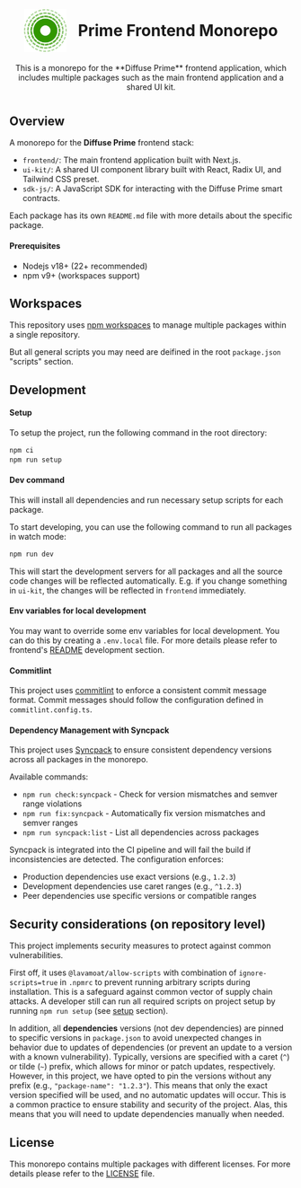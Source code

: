 <div style="display: flex; align-items: center; justify-content: center; gap: 20px; margin-bottom: 20px;">
  <img src="https://raw.githubusercontent.com/Diffuse-fi/prime-frontend-monorepo/main/frontend/public/logo.svg" alt="Diffuse Prime Logo" width="76" />
  <h1 style="margin: 0; padding: 0;">Prime Frontend Monorepo</h1>
</div>

<div style="margin-bottom: 40px; text-align: center;">
  This is a monorepo for the **Diffuse Prime** frontend application, which includes multiple packages such as the main frontend application and a shared UI kit.
</div>

## Overview

A monorepo for the **Diffuse Prime** frontend stack:

- `frontend/`: The main frontend application built with Next.js.
- `ui-kit/`: A shared UI component library built with React, Radix UI, and Tailwind CSS preset.
- `sdk-js/`: A JavaScript SDK for interacting with the Diffuse Prime smart contracts.

Each package has its own `README.md` file with more details about the specific package.

#### Prerequisites

- Nodejs v18+ (22+ recommended)
- npm v9+ (workspaces support)

## Workspaces

This repository uses [npm workspaces](https://docs.npmjs.com/cli/using-npm/workspaces) to manage multiple packages within a single repository.

But all general scripts you may need are deifined in the root `package.json` "scripts" section.

## Development

#### Setup

To setup the project, run the following command in the root directory:

```bash
npm ci
npm run setup
```

#### Dev command

This will install all dependencies and run necessary setup scripts for each package.

To start developing, you can use the following command to run all packages in watch mode:

```bash
npm run dev
```

This will start the development servers for all packages and all the source code changes will be reflected automatically. E.g. if you change something in `ui-kit`, the changes will be reflected in `frontend` immediately.

#### Env variables for local development

You may want to override some env variables for local development. You can do this by creating a `.env.local` file. For more details please refer to frontend's [README](./frontend/README.md) development section.

#### Commitlint

This project uses [commitlint](https://commitlint.js.org/) to enforce a consistent commit message format. Commit messages should follow the configuration defined in `commitlint.config.ts`.

#### Dependency Management with Syncpack

This project uses [Syncpack](https://jamiemason.github.io/syncpack/) to ensure consistent dependency versions across all packages in the monorepo.

Available commands:

- `npm run check:syncpack` - Check for version mismatches and semver range violations
- `npm run fix:syncpack` - Automatically fix version mismatches and semver ranges
- `npm run syncpack:list` - List all dependencies across packages

Syncpack is integrated into the CI pipeline and will fail the build if inconsistencies are detected. The configuration enforces:

- Production dependencies use exact versions (e.g., `1.2.3`)
- Development dependencies use caret ranges (e.g., `^1.2.3`)
- Peer dependencies use specific versions or compatible ranges

## Security considerations (on repository level)

This project implements security measures to protect against common vulnerabilities.

First off, it uses `@lavamoat/allow-scripts` with combination of `ignore-scripts=true` in `.npmrc` to prevent running arbitrary scripts during installation. This is a safeguard against common vector of supply chain attacks. A developer still can run all required scripts on project setup by running `npm run setup` (see [setup](#setup) section).

In addition, all **dependencies** versions (not dev dependencies) are pinned to specific versions in `package.json` to avoid unexpected changes in behavior due to updates of dependencies (or prevent an update to a version with a known vulnerability).
Typically, versions are specified with a caret (`^`) or tilde (`~`) prefix, which allows for minor or patch updates, respectively. However, in this project, we have opted to pin the versions without any prefix (e.g., `"package-name": "1.2.3"`).
This means that only the exact version specified will be used, and no automatic updates will occur.
This is a common practice to ensure stability and security of the project. Alas, this means that you will need to update dependencies manually when needed.

## License

This monorepo contains multiple packages with different licenses.
For more details please refer to the [LICENSE](./LICENSE.md) file.
